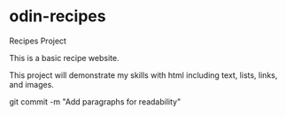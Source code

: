 # odin-recipes
Recipes Project
<p>This is a basic recipe website.<p>
<p>This project will demonstrate my skills with html including text, lists, links, and images.<p>
git commit -m "Add paragraphs for readability"

